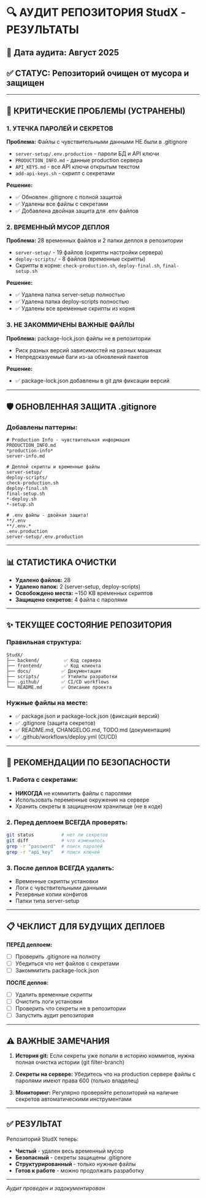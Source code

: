 # 🔍 АУДИТ РЕПОЗИТОРИЯ StudX - РЕЗУЛЬТАТЫ

## 📅 Дата аудита: Август 2025

## ✅ СТАТУС: Репозиторий очищен от мусора и защищен

---

## 🔴 КРИТИЧЕСКИЕ ПРОБЛЕМЫ (УСТРАНЕНЫ)

### 1. УТЕЧКА ПАРОЛЕЙ И СЕКРЕТОВ
**Проблема:** Файлы с чувствительными данными НЕ были в .gitignore
- `server-setup/.env.production` - пароли БД и API ключи
- `PRODUCTION_INFO.md` - данные production сервера  
- `API_KEYS.md` - все API ключи открытым текстом
- `add-api-keys.sh` - скрипт с секретами

**Решение:** 
- ✅ Обновлен .gitignore с полной защитой
- ✅ Удалены все файлы с секретами
- ✅ Добавлена двойная защита для .env файлов

### 2. ВРЕМЕННЫЙ МУСОР ДЕПЛОЯ
**Проблема:** 28 временных файлов и 2 папки деплоя в репозитории
- `server-setup/` - 19 файлов (скрипты настройки сервера)
- `deploy-scripts/` - 8 файлов (временные скрипты)
- Скрипты в корне: `check-production.sh`, `deploy-final.sh`, `final-setup.sh`

**Решение:**
- ✅ Удалена папка server-setup полностью
- ✅ Удалена папка deploy-scripts полностью  
- ✅ Удалены все временные скрипты из корня

### 3. НЕ ЗАКОММИЧЕНЫ ВАЖНЫЕ ФАЙЛЫ
**Проблема:** package-lock.json файлы не в репозитории
- Риск разных версий зависимостей на разных машинах
- Непредсказуемые баги из-за обновлений пакетов

**Решение:**
- ✅ package-lock.json добавлены в git для фиксации версий

---

## 🛡️ ОБНОВЛЕННАЯ ЗАЩИТА .gitignore

### Добавлены паттерны:
```
# Production Info - чувствительная информация
PRODUCTION_INFO.md
*production-info*
server-info.md

# Деплой скрипты и временные файлы  
server-setup/
deploy-scripts/
check-production.sh
deploy-final.sh
final-setup.sh
*-deploy.sh
*-setup.sh

# .env файлы - двойная защита!
**/.env
**/.env.*
.env.production
server-setup/.env.production
```

---

## 📊 СТАТИСТИКА ОЧИСТКИ

- **Удалено файлов:** 28
- **Удалено папок:** 2 (server-setup, deploy-scripts)
- **Освобождено места:** ~150 KB временных скриптов
- **Защищено секретов:** 4 файла с паролями

---

## ✨ ТЕКУЩЕЕ СОСТОЯНИЕ РЕПОЗИТОРИЯ

### Правильная структура:
```
StudX/
├── backend/         ✅ Код сервера
├── frontend/        ✅ Код клиента  
├── docs/           ✅ Документация
├── scripts/        ✅ Утилиты разработки
├── .github/        ✅ CI/CD workflows
└── README.md       ✅ Описание проекта
```

### Нужные файлы на месте:
- ✅ package.json и package-lock.json (фиксация версий)
- ✅ .gitignore (защита секретов)
- ✅ README.md, CHANGELOG.md, TODO.md (документация)
- ✅ .github/workflows/deploy.yml (CI/CD)

---

## 🔐 РЕКОМЕНДАЦИИ ПО БЕЗОПАСНОСТИ

### 1. Работа с секретами:
- **НИКОГДА** не коммитить файлы с паролями
- Использовать переменные окружения на сервере
- Хранить секреты в защищенном хранилище (не в коде)

### 2. Перед деплоем ВСЕГДА проверять:
```bash
git status          # нет ли секретов
git diff            # что изменилось
grep -r "password"  # поиск паролей
grep -r "api_key"   # поиск ключей
```

### 3. После деплоя ВСЕГДА удалять:
- Временные скрипты установки
- Логи с чувствительными данными
- Резервные копии конфигов
- Папки типа server-setup

---

## 📋 ЧЕКЛИСТ ДЛЯ БУДУЩИХ ДЕПЛОЕВ

**ПЕРЕД деплоем:**
- [ ] Проверить .gitignore на полноту
- [ ] Убедиться что нет файлов с секретами
- [ ] Закоммитить package-lock.json

**ПОСЛЕ деплоя:**
- [ ] Удалить временные скрипты
- [ ] Очистить логи установки
- [ ] Проверить что секреты не в репозитории
- [ ] Запустить аудит репозитория

---

## ⚠️ ВАЖНЫЕ ЗАМЕЧАНИЯ

1. **История git:** Если секреты уже попали в историю коммитов, нужна полная очистка истории (git filter-branch)

2. **Секреты на сервере:** Убедитесь что на production сервере файлы с паролями имеют права 600 (только владелец)

3. **Мониторинг:** Регулярно проверяйте репозиторий на наличие секретов автоматическими инструментами

---

## ✅ РЕЗУЛЬТАТ

Репозиторий StudX теперь:
- **Чистый** - удален весь временный мусор
- **Безопасный** - секреты защищены .gitignore
- **Структурированный** - только нужные файлы
- **Готов к работе** - можно продолжать разработку

---

*Аудит проведен и задокументирован*
